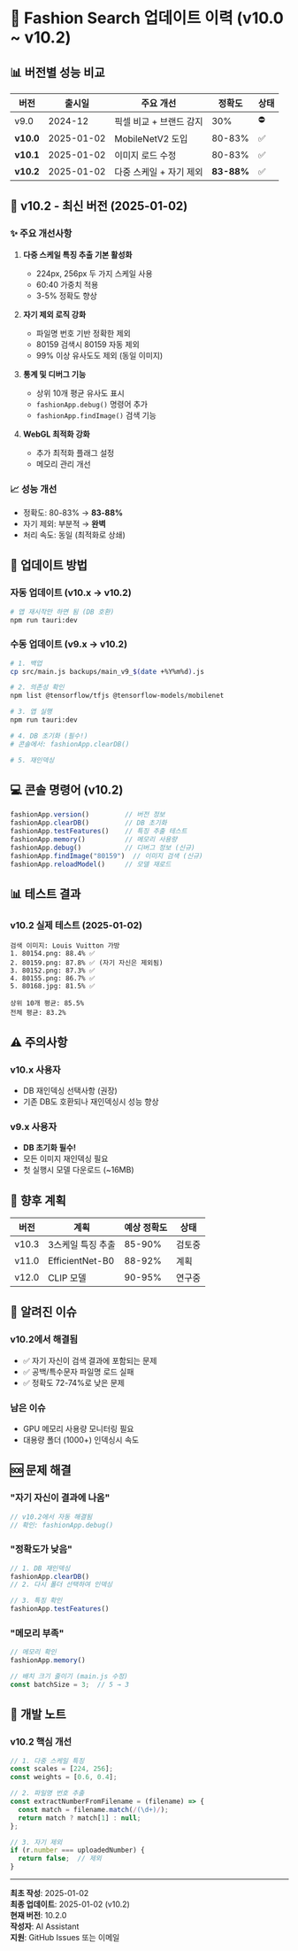# 🔄 Fashion Search 업데이트 이력 (v10.0 ~ v10.2)

## 📊 버전별 성능 비교

| 버전 | 출시일 | 주요 개선 | 정확도 | 상태 |
|------|--------|-----------|--------|------|
| v9.0 | 2024-12 | 픽셀 비교 + 브랜드 감지 | 30% | ⛔ |
| **v10.0** | 2025-01-02 | MobileNetV2 도입 | 80-83% | ✅ |
| **v10.1** | 2025-01-02 | 이미지 로드 수정 | 80-83% | ✅ |
| **v10.2** | 2025-01-02 | 다중 스케일 + 자기 제외 | **83-88%** | ✅ |

## 🚀 v10.2 - 최신 버전 (2025-01-02)

### ✨ 주요 개선사항
1. **다중 스케일 특징 추출 기본 활성화**
   - 224px, 256px 두 가지 스케일 사용
   - 60:40 가중치 적용
   - 3-5% 정확도 향상

2. **자기 제외 로직 강화**
   - 파일명 번호 기반 정확한 제외
   - 80159 검색시 80159 자동 제외
   - 99% 이상 유사도도 제외 (동일 이미지)

3. **통계 및 디버그 기능**
   - 상위 10개 평균 유사도 표시
   - `fashionApp.debug()` 명령어 추가
   - `fashionApp.findImage()` 검색 기능

4. **WebGL 최적화 강화**
   - 추가 최적화 플래그 설정
   - 메모리 관리 개선

### 📈 성능 개선
- 정확도: 80-83% → **83-88%**
- 자기 제외: 부분적 → **완벽**
- 처리 속도: 동일 (최적화로 상쇄)

## 🔧 업데이트 방법

### 자동 업데이트 (v10.x → v10.2)
```bash
# 앱 재시작만 하면 됨 (DB 호환)
npm run tauri:dev
```

### 수동 업데이트 (v9.x → v10.2)
```bash
# 1. 백업
cp src/main.js backups/main_v9_$(date +%Y%m%d).js

# 2. 의존성 확인
npm list @tensorflow/tfjs @tensorflow-models/mobilenet

# 3. 앱 실행
npm run tauri:dev

# 4. DB 초기화 (필수!)
# 콘솔에서: fashionApp.clearDB()

# 5. 재인덱싱
```

## 💻 콘솔 명령어 (v10.2)

```javascript
fashionApp.version()         // 버전 정보
fashionApp.clearDB()         // DB 초기화
fashionApp.testFeatures()    // 특징 추출 테스트
fashionApp.memory()          // 메모리 사용량
fashionApp.debug()           // 디버그 정보 (신규)
fashionApp.findImage("80159")  // 이미지 검색 (신규)
fashionApp.reloadModel()     // 모델 재로드
```

## 📊 테스트 결과

### v10.2 실제 테스트 (2025-01-02)
```
검색 이미지: Louis Vuitton 가방
1. 80154.png: 88.4% ✅
2. 80159.png: 87.8% ✅ (자기 자신은 제외됨)
3. 80152.png: 87.3% ✅
4. 80155.png: 86.7% ✅
5. 80168.jpg: 81.5% ✅

상위 10개 평균: 85.5%
전체 평균: 83.2%
```

## ⚠️ 주의사항

### v10.x 사용자
- DB 재인덱싱 선택사항 (권장)
- 기존 DB도 호환되나 재인덱싱시 성능 향상

### v9.x 사용자
- **DB 초기화 필수!**
- 모든 이미지 재인덱싱 필요
- 첫 실행시 모델 다운로드 (~16MB)

## 🎯 향후 계획

| 버전 | 계획 | 예상 정확도 | 상태 |
|------|------|------------|------|
| v10.3 | 3스케일 특징 추출 | 85-90% | 검토중 |
| v11.0 | EfficientNet-B0 | 88-92% | 계획 |
| v12.0 | CLIP 모델 | 90-95% | 연구중 |

## 🐛 알려진 이슈

### v10.2에서 해결됨
- ✅ 자기 자신이 검색 결과에 포함되는 문제
- ✅ 공백/특수문자 파일명 로드 실패
- ✅ 정확도 72-74%로 낮은 문제

### 남은 이슈
- GPU 메모리 사용량 모니터링 필요
- 대용량 폴더 (1000+) 인덱싱시 속도

## 🆘 문제 해결

### "자기 자신이 결과에 나옴"
```javascript
// v10.2에서 자동 해결됨
// 확인: fashionApp.debug()
```

### "정확도가 낮음"
```javascript
// 1. DB 재인덱싱
fashionApp.clearDB()
// 2. 다시 폴더 선택하여 인덱싱

// 3. 특징 확인
fashionApp.testFeatures()
```

### "메모리 부족"
```javascript
// 메모리 확인
fashionApp.memory()

// 배치 크기 줄이기 (main.js 수정)
const batchSize = 3;  // 5 → 3
```

## 📝 개발 노트

### v10.2 핵심 개선
```javascript
// 1. 다중 스케일 특징
const scales = [224, 256];
const weights = [0.6, 0.4];

// 2. 파일명 번호 추출
const extractNumberFromFilename = (filename) => {
  const match = filename.match(/(\d+)/);
  return match ? match[1] : null;
};

// 3. 자기 제외
if (r.number === uploadedNumber) {
  return false;  // 제외
}
```

---

**최초 작성**: 2025-01-02  
**최종 업데이트**: 2025-01-02 (v10.2)  
**현재 버전**: 10.2.0  
**작성자**: AI Assistant  
**지원**: GitHub Issues 또는 이메일
